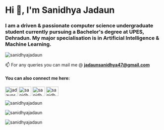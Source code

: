 <h1 align="left">Hi 👋, I'm Sanidhya Jadaun</h1>
<h3 align="left">I am a driven & passionate computer science undergraduate student currently pursuing a Bachelor's degree at UPES, Dehradun. 
My major specialisation is in Artificial Intelligence & Machine Learning.</h3>

<p align="left"> <img src="https://komarev.com/ghpvc/?username=sanidhyajadaun&label=Profile%20views&color=0e75b6&style=flat" alt="sanidhyajadaun" /> </p>

📫 For any queries you can mail me @ **jadaunsanidhya47@gmail.com**

<h4 align="left">You can also connect me here:</h4>
<p align="left">
<a href="https://twitter.com/jadaunsanidhya" target="blank"><img align="center" src="https://raw.githubusercontent.com/rahuldkjain/github-profile-readme-generator/master/src/images/icons/Social/twitter.svg" alt="jadaunsanidhya" height="30" width="40" /></a>
<a href="https://linkedin.com/in/sanidhyajadaun" target="blank"><img align="center" src="https://raw.githubusercontent.com/rahuldkjain/github-profile-readme-generator/master/src/images/icons/Social/linked-in-alt.svg" alt="sanidhyajadaun" height="30" width="40" /></a>
<a href="https://kaggle.com/sanidhyajadaun" target="blank"><img align="center" src="https://raw.githubusercontent.com/rahuldkjain/github-profile-readme-generator/master/src/images/icons/Social/kaggle.svg" alt="sanidhyajadaun" height="30" width="40" /></a>
<a href="https://instagram.com/sanidhyajadaun" target="blank"><img align="center" src="https://raw.githubusercontent.com/rahuldkjain/github-profile-readme-generator/master/src/images/icons/Social/instagram.svg" alt="sanidhyajadaun" height="30" width="40" /></a>
</p>


<p align="left"><img src="https://github-readme-stats.vercel.app/api?username=sanidhyajadaun&&show_icons=true&title_color=ffffff&icon_color=bb2acf&text_color=daf7dc&bg_color=000000" alt="sanidhyajadaun" /></p>

<p align="left"><img src="https://github-readme-streak-stats.herokuapp.com/?user=sanidhyajadaun&theme=highcontrast" alt="sanidhyajadaun" /></p>

<p><img align="left" src="https://github-readme-activity-graph.cyclic.app/graph?username=sanidhyajadaun&theme=merko" alt="sanidhyajadaun" /></p>
